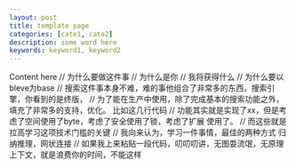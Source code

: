 ```yaml
---
layout: post
title: template page
categories: [cate1, cate2]
description: some word here
keywords: keyword1, keyword2
---
```


Content here
// 为什么要做这件事
	// 为什么是你
	// 我将获得什么
	// 为什么要以bleve为base
	// 搜索这件事本身不难，难的事他组合了非常多的东西，搜索引擎，你看到的是终版，
	// 为了能在生产中使用，除了完成基本的搜索功能之外，填充了非常多的支持，优化。 比如这几行代码
	// 功能其实就是实现了xx，但是考虑了空间使用了byte，考虑了安全使用了锁，考虑了扩展 使用了。
	// 而这些就是拉高学习这项技术门槛的关键
	// 我向来认为，学习一件事情，最佳的两种方式 归纳推理，网状连接
	// 如果我上来粘贴一段代码，叨叨叨讲，无图耍流氓，无原理上下文，就是浪费你的时间，不能这样